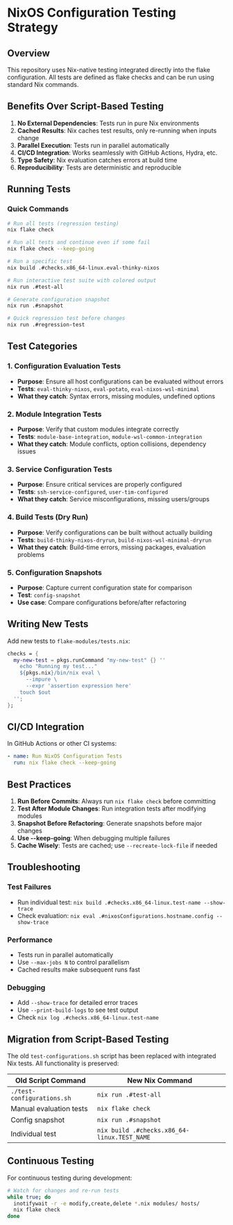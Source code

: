 # NixOS Configuration Testing Strategy

## Overview

This repository uses Nix-native testing integrated directly into the flake configuration. All tests are defined as flake checks and can be run using standard Nix commands.

## Benefits Over Script-Based Testing

1. **No External Dependencies**: Tests run in pure Nix environments
2. **Cached Results**: Nix caches test results, only re-running when inputs change
3. **Parallel Execution**: Tests run in parallel automatically
4. **CI/CD Integration**: Works seamlessly with GitHub Actions, Hydra, etc.
5. **Type Safety**: Nix evaluation catches errors at build time
6. **Reproducibility**: Tests are deterministic and reproducible

## Running Tests

### Quick Commands

```bash
# Run all tests (regression testing)
nix flake check

# Run all tests and continue even if some fail
nix flake check --keep-going

# Run a specific test
nix build .#checks.x86_64-linux.eval-thinky-nixos

# Run interactive test suite with colored output
nix run .#test-all

# Generate configuration snapshot
nix run .#snapshot

# Quick regression test before changes
nix run .#regression-test
```

## Test Categories

### 1. Configuration Evaluation Tests
- **Purpose**: Ensure all host configurations can be evaluated without errors
- **Tests**: `eval-thinky-nixos`, `eval-potato`, `eval-nixos-wsl-minimal`
- **What they catch**: Syntax errors, missing modules, undefined options

### 2. Module Integration Tests
- **Purpose**: Verify that custom modules integrate correctly
- **Tests**: `module-base-integration`, `module-wsl-common-integration`
- **What they catch**: Module conflicts, option collisions, dependency issues

### 3. Service Configuration Tests
- **Purpose**: Ensure critical services are properly configured
- **Tests**: `ssh-service-configured`, `user-tim-configured`
- **What they catch**: Service misconfigurations, missing users/groups

### 4. Build Tests (Dry Run)
- **Purpose**: Verify configurations can be built without actually building
- **Tests**: `build-thinky-nixos-dryrun`, `build-nixos-wsl-minimal-dryrun`
- **What they catch**: Build-time errors, missing packages, evaluation problems

### 5. Configuration Snapshots
- **Purpose**: Capture current configuration state for comparison
- **Test**: `config-snapshot`
- **Use case**: Compare configurations before/after refactoring

## Writing New Tests

Add new tests to `flake-modules/tests.nix`:

```nix
checks = {
  my-new-test = pkgs.runCommand "my-new-test" {} ''
    echo "Running my test..."
    ${pkgs.nix}/bin/nix eval \
      --impure \
      --expr 'assertion expression here'
    touch $out
  '';
};
```

## CI/CD Integration

In GitHub Actions or other CI systems:

```yaml
- name: Run NixOS Configuration Tests
  run: nix flake check --keep-going
```

## Best Practices

1. **Run Before Commits**: Always run `nix flake check` before committing
2. **Test After Module Changes**: Run integration tests after modifying modules
3. **Snapshot Before Refactoring**: Generate snapshots before major changes
4. **Use --keep-going**: When debugging multiple failures
5. **Cache Wisely**: Tests are cached; use `--recreate-lock-file` if needed

## Troubleshooting

### Test Failures
- Run individual test: `nix build .#checks.x86_64-linux.test-name --show-trace`
- Check evaluation: `nix eval .#nixosConfigurations.hostname.config --show-trace`

### Performance
- Tests run in parallel automatically
- Use `--max-jobs N` to control parallelism
- Cached results make subsequent runs fast

### Debugging
- Add `--show-trace` for detailed error traces
- Use `--print-build-logs` to see test output
- Check `nix log .#checks.x86_64-linux.test-name`

## Migration from Script-Based Testing

The old `test-configurations.sh` script has been replaced with integrated Nix tests. All functionality is preserved:

| Old Script Command | New Nix Command |
|-------------------|-----------------|
| `./test-configurations.sh` | `nix run .#test-all` |
| Manual evaluation tests | `nix flake check` |
| Config snapshot | `nix run .#snapshot` |
| Individual test | `nix build .#checks.x86_64-linux.TEST_NAME` |

## Continuous Testing

For continuous testing during development:

```bash
# Watch for changes and re-run tests
while true; do
  inotifywait -r -e modify,create,delete *.nix modules/ hosts/
  nix flake check
done
```